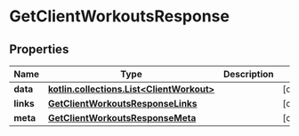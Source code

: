 
# GetClientWorkoutsResponse

## Properties
Name | Type | Description | Notes
------------ | ------------- | ------------- | -------------
**data** | [**kotlin.collections.List&lt;ClientWorkout&gt;**](ClientWorkout.md) |  |  [optional]
**links** | [**GetClientWorkoutsResponseLinks**](GetClientWorkoutsResponseLinks.md) |  |  [optional]
**meta** | [**GetClientWorkoutsResponseMeta**](GetClientWorkoutsResponseMeta.md) |  |  [optional]



